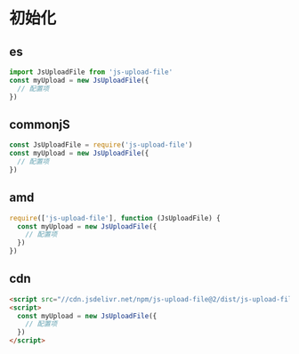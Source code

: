 # 初始化

## es
```javascript
import JsUploadFile from 'js-upload-file'
const myUpload = new JsUploadFile({
  // 配置项
})
```

## commonjS
```javascript
const JsUploadFile = require('js-upload-file')
const myUpload = new JsUploadFile({
  // 配置项
})
```

## amd
```javascript
require(['js-upload-file'], function (JsUploadFile) {
  const myUpload = new JsUploadFile({
    // 配置项
  })
})
```

## cdn
```html
<script src="//cdn.jsdelivr.net/npm/js-upload-file@2/dist/js-upload-file.min.js"></script>
<script>
  const myUpload = new JsUploadFile({
    // 配置项
  })
</script>
```
